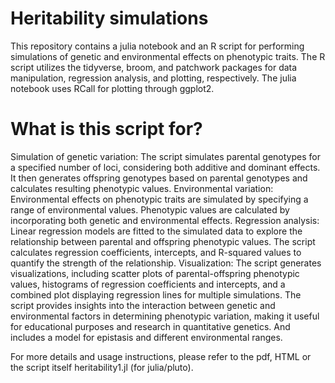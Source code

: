 # Heritability simulations

This repository contains a julia notebook and an R script for performing simulations of genetic and environmental effects on phenotypic traits. The R script utilizes the tidyverse, broom, and patchwork packages for data manipulation, regression analysis, and plotting, respectively.
The julia notebook uses RCall for plotting through ggplot2.

# What is this script for?
Simulation of genetic variation: The script simulates parental genotypes for a specified number of loci, considering both additive and dominant effects. It then generates offspring genotypes based on parental genotypes and calculates resulting phenotypic values.
Environmental variation: Environmental effects on phenotypic traits are simulated by specifying a range of environmental values. Phenotypic values are calculated by incorporating both genetic and environmental effects.
Regression analysis: Linear regression models are fitted to the simulated data to explore the relationship between parental and offspring phenotypic values. The script calculates regression coefficients, intercepts, and R-squared values to quantify the strength of the relationship.
Visualization: The script generates visualizations, including scatter plots of parental-offspring phenotypic values, histograms of regression coefficients and intercepts, and a combined plot displaying regression lines for multiple simulations.
The script provides insights into the interaction between genetic and environmental factors in determining phenotypic variation, making it useful for educational purposes and research in quantitative genetics. And includes a model for epistasis and different environmental ranges.

For more details and usage instructions, please refer to the pdf, HTML or the script itself heritability1.jl (for julia/pluto).
